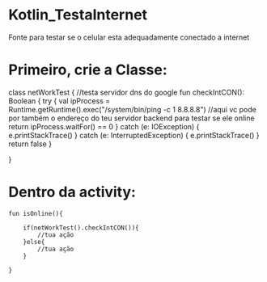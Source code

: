 # Kotlin_TestaInternet
Fonte para testar se o celular esta adequadamente conectado a internet



# Primeiro, crie a Classe:
class netWorkTest {
    //testa servidor dns do google
    fun checkIntCON(): Boolean {
        try {
            val ipProcess = Runtime.getRuntime().exec("/system/bin/ping -c 1 8.8.8.8")
            //aqui vc pode por também o endereço do teu servidor backend para testar se ele online
            return ipProcess.waitFor() == 0
        } catch (e: IOException) {
            e.printStackTrace()
        } catch (e: InterruptedException) {
            e.printStackTrace()
        }
        return false
    } 

}

# Dentro da activity:

    fun isOnline(){

        if(netWorkTest().checkIntCON()){
            //tua ação
        }else{
            //tua ação
        }

    }
